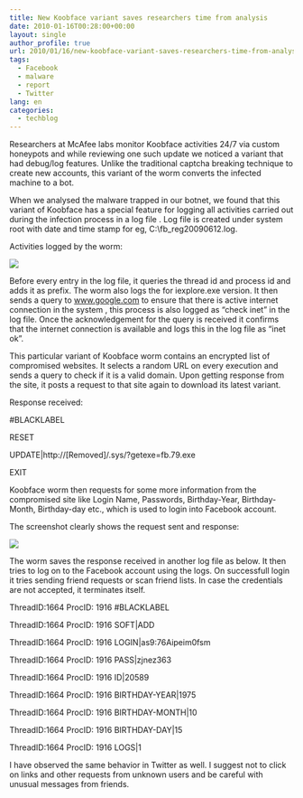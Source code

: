```yaml
---
title: New Koobface variant saves researchers time from analysis
date: 2010-01-16T00:28:00+00:00
layout: single
author_profile: true
url: 2010/01/16/new-koobface-variant-saves-researchers-time-from-analysis/
tags:
  - Facebook
  - malware
  - report
  - Twitter
lang: en
categories: 
  - techblog
---
```

Researchers at McAfee labs monitor Koobface activities 24/7 via custom honeypots and while reviewing one such update we noticed a variant that had debug/log features. Unlike the traditional captcha breaking technique to create new accounts, this variant of the worm converts the infected machine to a bot.

When we analysed the malware trapped in our botnet, we found that this variant of Koobface has a special feature for logging all activities carried out during the infection process in a log file . Log file is created under system root with date and time stamp for eg, C:\fb_reg20090612.log.

Activities logged by the worm:

[![](http://2.bp.blogspot.com/_vaUVXcmC3OI/S1EAVBo2CoI/AAAAAAAAApc/CQsUkVKWfBw/s640/log.jpg)](http://2.bp.blogspot.com/_vaUVXcmC3OI/S1EAVBo2CoI/AAAAAAAAApc/CQsUkVKWfBw/s1600-h/log.jpg)

Before every entry in the log file, it queries the thread id and process id and adds it as prefix. The worm also logs the for iexplore.exe version. It then sends a query to www.google.com to ensure that there is active internet connection in the system , this process is also logged as “check inet” in the log file. Once the acknowledgement for the query is received it confirms that the internet connection is available and logs this in the log file as “inet ok”.

This particular variant of Koobface worm contains an encrypted list of compromised websites. It selects a random URL on every execution and sends a query to check if it is a valid domain. Upon getting response from the site, it posts a request to that site again to download its latest variant.

Response received:

#BLACKLABEL

RESET

UPDATE|http://[Removed]/.sys/?getexe=fb.79.exe

EXIT

Koobface worm then requests for some more information from the compromised site like Login Name, Passwords, Birthday-Year, Birthday-Month, Birthday-day etc., which is used to login into Facebook account.

The screenshot clearly shows the request sent and response:

[![](http://1.bp.blogspot.com/_vaUVXcmC3OI/S1EAVyJizcI/AAAAAAAAApk/hCE3nSaqxCE/s640/Sniffer.jpg)](http://1.bp.blogspot.com/_vaUVXcmC3OI/S1EAVyJizcI/AAAAAAAAApk/hCE3nSaqxCE/s1600-h/Sniffer.jpg)

The worm saves the response received in another log file as below. It then tries to log on to the Facebook account using the logs. On successfull login it tries sending friend requests or scan friend lists. In case the credentials are not accepted, it terminates itself.

ThreadID:1664 ProcID: 1916 #BLACKLABEL

ThreadID:1664 ProcID: 1916 SOFT|ADD

ThreadID:1664 ProcID: 1916 LOGIN|as9:76Aipeim0fsm

ThreadID:1664 ProcID: 1916 PASS|zjnez363

ThreadID:1664 ProcID: 1916 ID|20589

ThreadID:1664 ProcID: 1916 BIRTHDAY-YEAR|1975

ThreadID:1664 ProcID: 1916 BIRTHDAY-MONTH|10

ThreadID:1664 ProcID: 1916 BIRTHDAY-DAY|15

ThreadID:1664 ProcID: 1916 LOGS|1

I have observed the same behavior in Twitter as well. I suggest not to click on links and other requests from unknown users and be careful with unusual messages from friends.
